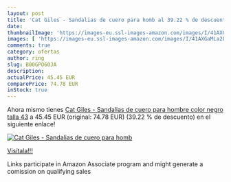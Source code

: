 ```yaml
---
layout: post
title: 'Cat Giles - Sandalias de cuero para homb al 39.22 % de descuento'
date: 
thumbnailImage: 'https://images-eu.ssl-images-amazon.com/images/I/41AXGaMLa2L._SL200_.jpg'
images: [ 'https://images-eu.ssl-images-amazon.com/images/I/41AXGaMLa2L._SL200_.jpg' ]
comments: true
category: ofertas
author: ring
slug: B00GPO60JA
description:
actualPrice: 45.45 EUR
comparePrice: 74.78 EUR
inStock: true
---
```


Ahora mismo tienes [Cat Giles - Sandalias de cuero para hombre  color negro  talla 43](https://www.amazon.es/dp/B00GPO60JA/?tag=tolees-21) a 45.45 EUR (original: 74.78 EUR) (39.22 %  de descuento) en el siguiente enlace!

[![Cat Giles - Sandalias de cuero para homb](https://images-eu.ssl-images-amazon.com/images/I/41AXGaMLa2L._SL200_.jpg)](https://www.amazon.es/dp/B00GPO60JA/?tag=tolees-21)

[Visítala!!!](https://www.amazon.es/dp/B00GPO60JA/?tag=tolees-21)

Links participate in Amazon Associate program and might generate a comission on qualifying sales
